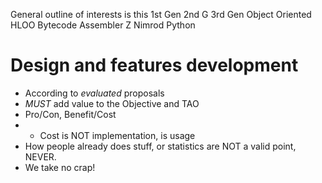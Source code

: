 General outline of interests is this
1st Gen		2nd G		3rd Gen		Object Oriented		HLOO
Bytecode	Assembler	Z			Nimrod				Python

# Design and features development
- According to _evaluated_ proposals
- *MUST* add value to the Objective and TAO
- Pro/Con, Benefit/Cost
- - Cost is NOT implementation, is usage
- How people already does stuff, or statistics are NOT a valid point, NEVER.
- We take no crap!


